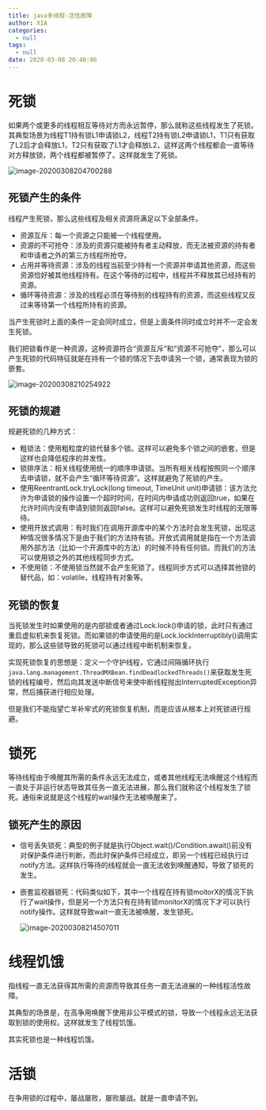 ```yaml
---
title: java多线程-活性故障
author: XIA
categories:
  - null
tags:
  - null
date: 2020-03-08 20:40:06
---
```


# 死锁

如果两个或更多的线程相互等待对方而永远暂停，那么就称这些线程发生了死锁。其典型场景为线程T1持有锁L1申请锁L2，线程T2持有锁L2申请锁L1，T1只有获取了L2后才会释放L1，T2只有获取了L1才会释放L2，这样这两个线程都会一直等待对方释放锁，两个线程都被暂停了。这样就发生了死锁。

![image-20200308204700288](https://xbxblog2.bj.bcebos.com/java%E5%A4%9A%E7%BA%BF%E7%A8%8B-%E6%B4%BB%E6%80%A7%E6%95%85%E9%9A%9C%2Fimage-20200308204700288.png)

## 死锁产生的条件

线程产生死锁，那么这些线程及相关资源将满足以下全部条件。

+ 资源互斥：每一个资源之只能被一个线程使用。
+ 资源的不可抢夺：涉及的资源只能被持有者主动释放，而无法被资源的持有者和申请者之外的第三方线程所抢夺。
+ 占用并等待资源：涉及的线程当前至少持有一个资源并申请其他资源，而这些资源恰好被其他线程持有。在这个等待的过程中，线程并不释放其已经持有的资源。
+ 循环等待资源：涉及的线程必须在等待别的线程持有的资源，而这些线程又反过来等待第一个线程所持有的资源。

当产生死锁时上面的条件一定会同时成立，但是上面条件同时成立时并不一定会发生死锁。

我们把锁看作是一种资源，这种资源符合“资源互斥”和“资源不可抢夺”，那么可以产生死锁的代码特征就是在持有一个锁的情况下去申请另一个锁，通常表现为锁的嵌套。

![image-20200308210254922](https://xbxblog2.bj.bcebos.com/java%E5%A4%9A%E7%BA%BF%E7%A8%8B-%E6%B4%BB%E6%80%A7%E6%95%85%E9%9A%9C%2Fimage-20200308210254922.png)

## 死锁的规避

规避死锁的几种方式：

+ 粗锁法：使用粗粒度的锁代替多个锁。这样可以避免多个锁之间的嵌套，但是这样也会降低程序的并发性。
+ 锁排序法：相关线程使用统一的顺序申请锁。当所有相关线程按照同一个顺序去申请锁，就不会产生“循环等待资源”。这样就避免了死锁的产生。
+ 使用ReentrantLock.tryLock(long timeout, TimeUnit unit)申请锁：该方法允许为申请锁的操作设置一个超时时间，在时间内申请成功则返回true，如果在允许时间内没有申请到锁则返回false。这样可以避免死锁发生时线程的无限等待。
+ 使用开放式调用：有时我们在调用开源库中的某个方法时会发生死锁，出现这种情况很多情况下是由于我们的方法持有锁。开放式调用就是指在一个方法调用外部方法（比如一个开源库中的方法）的时候不持有任何锁。而我们的方法可以使用锁之外的其他线程同步方式。
+ 不使用锁：不使用锁当然就不会产生死锁了。线程同步方式可以选择其他锁的替代品，如：volatile，线程持有对象等。

## 死锁的恢复

当死锁发生时如果使用的是内部锁或者通过Lock.lock()申请的锁，此时只有通过重启虚拟机来恢复死锁。而如果锁的申请使用的是Lock.lockInterruptibly()调用实现的，那么这些锁导致的死锁可以通过线程中断机制来恢复。

实现死锁恢复的思想是：定义一个守护线程，它通过间隔循环执行`java.lang.management.ThreadMXBean.findDeadlockedThreads()`来获取发生死锁的线程编号，然后向其发送中断信号来使中断线程抛出InterruptedException异常，然后捕获进行相应处理。

但是我们不能指望亡羊补牢式的死锁恢复机制，而是应该从根本上对死锁进行规避。

# 锁死

等待线程由于唤醒其所需的条件永远无法成立，或者其他线程无法唤醒这个线程而一直处于非运行状态导致其任务一直无法进展，那么我们就称这个线程发生了锁死。通俗来说就是这个线程的wait操作无法被唤醒来了。

## 锁死产生的原因

+ 信号丢失锁死：典型的例子就是执行Object.wait()/Condition.await()前没有对保护条件进行判断，而此时保护条件已经成立，即另一个线程已经执行过notify方法。这样执行等待的线程就会一直无法收到唤醒通知，导致了锁死的发生。

+ 嵌套监视器锁死：代码类似如下，其中一个线程在持有锁moitorX的情况下执行了wait操作，但是另一个方法只有在持有锁monitorX的情况下才可以执行notify操作。这样就导致wait一直无法被唤醒，发生锁死。

  ![image-20200308214507011](https://xbxblog2.bj.bcebos.com/java%E5%A4%9A%E7%BA%BF%E7%A8%8B-%E6%B4%BB%E6%80%A7%E6%95%85%E9%9A%9C%2Fimage-20200308214507011.png)

# 线程饥饿

指线程一直无法获得其所需的资源而导致其任务一直无法进展的一种线程活性故障。

其典型的场景是，在高争用唤醒下使用非公平模式的锁，导致一个线程永远无法获取到锁的使用权。这样就发生了线程饥饿。

其实死锁也是一种线程饥饿。

# 活锁

在争用锁的过程中，屡战屡败，屡败屡战。就是一直申请不到。